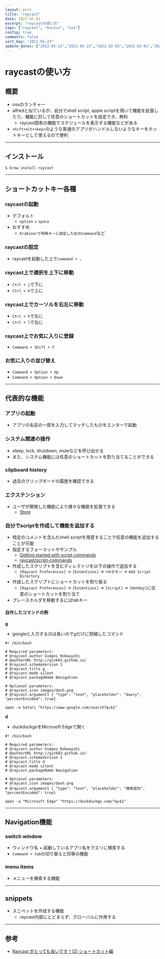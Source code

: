 ```yaml
---
layout: post
title: "raycast"
date: 2022-02-01
excerpt: "raycastの使い方"
tags: ["raycast", "macosx", "osx"]
config: true
comments: false
sort_key: "2022-05-23"
update_dates: ["2022-05-23","2022-05-23","2022-02-03","2022-02-01","2022-02-01"]
---
```


# raycastの使い方

## 概要
 - osxのランチャー
 - alfredと似ているが、自分でshell script, apple scriptを用いて機能を拡張したり、機能に対して任意のショートカットを設定でき、無料
   - raycast固有の機能でスケジュールを表示する機能などがある
 - `shift+alt+<key>`のような普通のアプリがハンドルしないようなキーをホットキーとして使えるので便利

---

## インストール

```console
$ brew install raycast
```

---

## ショートカットキー各種

### raycastの起動
 - デフォルト
   - `option` + `space`
 - おすすめ
   - `Krabinerで特殊キーに設定した右のCommand`など

### raycastの設定
 - raycastを起動した上で`command + ,`

### raycast上で選択を上下に移動
 - `Ctrl + j`で下に
 - `Ctrl + k`で上に

### raycast上でカーソルを右左に移動
 - `Ctrl + h`で左に
 - `Ctrl + l`で右に

### raycast上でお気に入りに登録
 - `Command + Shift + f`

### お気に入りの並び替え
 - `Command + Option + Up`
 - `Command + Option + Down`

---

## 代表的な機能

### アプリの起動
 - アプリの名前の一部を入力してマッチしたものをエンターで起動

### システム関連の操作
 - sleep, lock, shutdown, muteなどを呼び出せる
 - また、システム機能には任意のショートカットを割り当てることができる

### clipboard history
 - 過去のクリップボードの履歴を確認できる

### エクステンション
 - ユーザが開発した機能により様々な機能を拡張できる
   - [Store](https://www.raycast.com/store)

### 自分でscriptを作成して機能を追加する
 - 特定のコメントを含んだshell scriptを用意することで任意の機能を追加することが可能
 - 指定するフォーマットやサンプル
   - [Getting started with script commands](https://www.raycast.com/blog/getting-started-with-script-commands/)
   - [raycast/script-commands](https://github.com/raycast/script-commands/tree/master/commands)
 - 作成したスクリプトを含むディレクトリを以下の操作で追加する
   - `[Raycast Preferences]` -> `[Extentions]` -> `+のボタン` -> `Add Script Directory`
 - 作成したスクリプトにショートカットを割り振る
   - `[Raycast Preferences]` -> `[Extentions]` -> `[Script]` -> `[HotKey]`に任意のショートカットを割り当て
 - プレースホルダを移動するにはtabキー

#### 自作したコマンドの例

**g**
 - googleと入力するのは長いのでgだけに短縮したコマンド

```shell
#! /bin/bash

# Required parameters:
# @raycast.author Gimpei Kobaayshi
# @authorURL http://gink03.github.io/
# @raycast.schemaVersion 1
# @raycast.title g
# @raycast.mode silent
# @raycast.packageName Navigation

# Optional parameters:
# @raycast.icon images/dash.png
# @raycast.argument1 { "type": "text", "placeholder": "Query", "percentEncoded": true}

open -a Safari "https://www.google.com/search?q=$1"
```

**d**
 - duckduckgoをMicrosoft Edgeで開く

```shell
#! /bin/bash

# Required parameters:
# @raycast.author Gimpei Kobaayshi
# @authorURL http://gink03.github.io/
# @raycast.schemaVersion 1
# @raycast.title d
# @raycast.mode silent
# @raycast.packageName Navigation

# Optional parameters:
# @raycast.icon images/dash.png
# @raycast.argument1 { "type": "text", "placeholder": "検索語句", "percentEncoded": true}

open -a "Microsoft Edge" "https://duckduckgo.com/?q=$1"
```

---

## Navigation機能

### switch window
 - ウィンドウ名 + 起動しているアプリ名をクエリに検索する
 - `Command + tab`の切り替えと同等の機能

### menu items
 - メニューを検索する機能

---

## snippets
 - スニペットを作成する機能
   - raycast内部にとどまらず、グローバルに作用する

---

## 参考
 - [Raycast がとっても良いです！(2) ショートカット編](https://ylupin.blog.fc2.com/blog-entry-11690.html)
